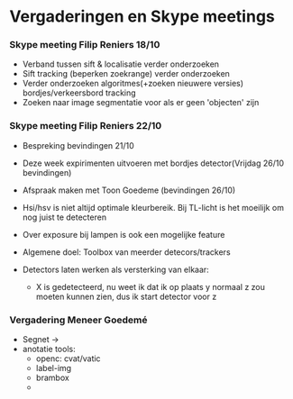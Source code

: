 # Vergaderingen en Skype meetings

### Skype meeting Filip Reniers 18/10
- Verband tussen sift & localisatie verder onderzoeken
- Sift tracking (beperken zoekrange) verder onderzoeken
- Verder onderzoeken algoritmes(+zoeken nieuwere versies) bordjes/verkeersbord tracking
- Zoeken naar image segmentatie voor als er geen 'objecten' zijn


### Skype meeting Filip Reniers 22/10
- Bespreking bevindingen 21/10
- Deze week expirimenten uitvoeren met bordjes detector(Vrijdag 26/10 bevindingen)
- Afspraak maken met Toon Goedeme (bevindingen 26/10)
- Hsi/hsv is niet altijd optimale kleurbereik. Bij TL-licht is het moeilijk om nog juist te detecteren

- Over exposure bij lampen is ook een mogelijke feature
- Algemene doel: Toolbox van meerder detecors/trackers
- Detectors laten werken als versterking van elkaar:
    - X is gedetecteerd, nu weet ik dat ik op plaats y normaal z zou moeten kunnen zien, dus ik start detector voor z



### Vergadering Meneer Goedemé
- Segnet -> 
- anotatie tools:
    - openc: cvat/vatic
    - label-img
    - brambox
    - 